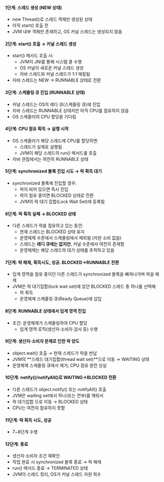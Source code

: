 #### 1단계: 스레드 생성 (NEW 상태)
- new Thread()로 스레드 객체만 생성된 상태
- 아직 start() 호출 전
- JVM 내부 객체만 존재하고, OS 커널 스레드는 생성되지 않음

#### 2단계: start() 호출 → 커널 스레드 생성
- start() 메서드 호출 시:
    - JVM이 JNI를 통해 시스템 콜 수행
    - OS 커널이 새로운 커널 스레드 생성
    - 자바 스레드와 커널 스레드가 1:1 매핑됨
- 자바 스레드는 NEW → RUNNABLE 상태로 전환

#### 3단계: 스케줄링 큐 진입 (RUNNABLE 상태)
- 커널 스레드는 OS의 레디 큐(스케줄링 큐)에 진입
- 자바 스레드는 RUNNABLE 상태지만 아직 CPU를 점유하지 않음
- OS 스케줄러의 CPU 할당을 기다림

#### 4단계: CPU 점유 획득 → 실행 시작
- OS 스케줄러가 해당 스레드에 CPU를 할당하면:
    - 스레드가 실제로 실행됨
    - JVM이 해당 스레드의 run() 메서드를 호출
- 자바 관점에서는 여전히 RUNNABLE 상태

#### 5단계: synchronized 블록 진입 시도 → 락 획득 대기
- synchronized 블록에 진입할 경우:
    - 락이 비어 있으면 즉시 진입
    - 락이 점유 중이면 BLOCKED 상태로 전환
    - JVM의 락 대기 집합(Lock Wait Set)에 등록됨

#### 6단계: 락 획득 실패 → BLOCKED 상태
- 다른 스레드가 락을 점유하고 있는 동안:
    - 현재 스레드는 BLOCKED 상태 유지
    - 운영체제 수준에서 스케줄링에서 제외됨 (자원 소비 없음)
    - 스레드는 **레디 큐에는 없지만**, 커널 수준에서 여전히 존재함
    - 운영체제는 해당 스레드의 대기 상태를 추적하고 있음

#### 7단계: 락 해제, 획득시도, 성공. BLOCKED→RUNNABLE 전환
- 임계 영역을 점유 중이던 다른 스레드가 synchronized 블록을 빠져나가며 락을 해제
- JVM은 락 대기집합(lock wait set)에 있던 BLOCKED 스레드 중 하나를 선택해
    - 락 획득
    - 운영체제 스케줄링 큐(Ready Queue)에 삽입

#### 8단계: RUNNABLE 상태에서 임계 영역 진입
- 조건: 운영체제가 스케줄링하여 CPU 할당
    - 임계 영역 로직(생산자·소비자 검사 등) 수행

#### 9단계: 생산자·소비자 문제로 인한 락 양도
- object.wait() 호출 → 현재 스레드가 락을 반납
- JVM의 **스레드 대기집합(thread wait set)**으로 이동 → WAITING 상태
- 운영체제 스케줄링 큐에서 제거, CPU 점유 완전 상실

#### 10단계: notify()/notifyAll()로 WAITING→BLOCKED 전환
- 다른 스레드가 object.notify() 또는 notifyAll() 호출
- JVM은 waiting set에서 하나(또는 전부)를 깨워서
- 락 대기집합 으로 이동 → BLOCKED 상태
- CPU는 여전히 점유하지 못함

#### 11단계: 락 획득 시도, 성공
- 7~8단계 수행

#### 12단계: 종료
- 생산자·소비자 조건 재확인
- 작업 완료 시 synchronized 블록 종료 → 락 해제
- run() 메서드 종료 → TERMINATED 상태
- JVM이 스레드 정리, OS가 커널 스레드 자원 회수